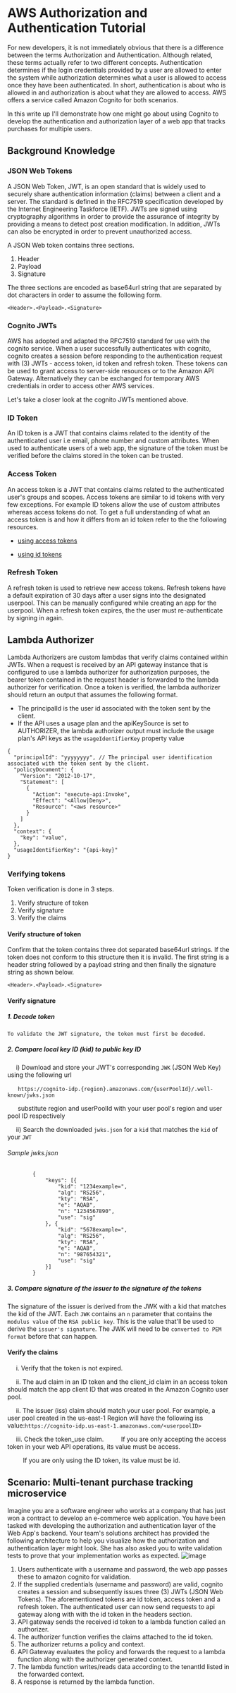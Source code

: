 # AWS Authorization and Authentication Tutorial

For new developers, it is not immediately obvious that there is a difference between the terms Authorization and Authentication. Although related, these terms actually refer to two different concepts. Authentication determines if the login credentials provided by a user are allowed to enter the system while authorization determines what a user is allowed to access once they have been authenticated. In short, authentication is about who is allowed in and authorization is about what they are allowed to access. AWS offers a service called Amazon Cognito for both scenarios.

In this write up I'll demonstrate how one might go about using Cognito to develop the authentication and authorization layer of a web app that tracks purchases for multiple users.

## Background Knowledge

### JSON Web Tokens

A JSON Web Token, JWT, is an open standard that is widely used to securely share authentication information (claims) between a client and a server. The standard is defined in the RFC7519 specification developed by the Internet Engineering Taskforce (IETF). JWTs are signed using cryptography algorithms in order to provide the assurance of integrity by providing a means to detect post creation modification. In addition, JWTs can also be encrypted in order to prevent unauthorized access.

A JSON Web token contains three sections.

1. Header
2. Payload
3. Signature

The three sections are encoded as base64url string that are separated by dot characters in order to assume the following form.

```
<Header>.<Payload>.<Signature>
```

### Cognito JWTs

AWS has adopted and adapted the RFC7519 standard for use with the cognito service.
When a user successfully authenticates with cognito, cognito creates a session before responding to the authentication request with (3) JWTs - access token, id token and refresh token.
These tokens can be used to grant access to server-side resources or to the Amazon API Gateway. Alternatively they can be exchanged for temporary AWS credentials in order to access other AWS services.

Let's take a closer look at the cognito JWTs mentioned above.

### ID Token

An ID token is a JWT that contains claims related to the identity of the authenticated user i.e email, phone number and custom attributes. When used to authenticate users of a web app, the signature of the token must be verified before the claims stored in the token can be trusted.

### Access Token

An access token is a JWT that contains claims related to the authenticated user's groups and scopes. Access tokens are similar to id tokens with very few exceptions. For example ID tokens allow the use of custom attributes whereas access tokens do not. To get a full understanding of what an access token is and how it differs from an id token refer to the the following resources.

- [using access tokens](https://docs.aws.amazon.com/cognito/latest/developerguide/amazon-cognito-user-pools-using-the-access-token.html)

- [using id tokens](https://docs.aws.amazon.com/cognito/latest/developerguide/amazon-cognito-user-pools-using-the-id-token.html)

### Refresh Token

A refresh token is used to retrieve new access tokens. Refresh tokens have a default expiration of 30 days after a user signs into the designated userpool. This can be manually configured while creating an app for the userpool. When a refresh token expires, the the user must re-authenticate by signing in again.

## Lambda Authorizer

Lambda Authorizers are custom lambdas that verify claims contained within JWTs. When a request is received by an API gateway instance that is configured to use a lambda authorizer for authorization purposes, the bearer token contained in the request header is forwarded to the lambda authorizer for verification. Once a token is verified, the lambda authorizer should return an output that assumes the following format.

- The principalId is the user id associated with the token sent by the client.
- If the API uses a usage plan and the apiKeySource is set to AUTHORIZER, the lambda authorizer output must include the usage plan's API keys as the `usageIdentifierKey` property value

```
{
  "principalId": "yyyyyyyy", // The principal user identification associated with the token sent by the client.
  "policyDocument": {
    "Version": "2012-10-17",
    "Statement": [
      {
        "Action": "execute-api:Invoke",
        "Effect": "<Allow|Deny>",
        "Resource": "<aws resource>"
      }
    ]
  },
  "context": {
    "key": "value",
  },
  "usageIdentifierKey": "{api-key}"
}
```

### Verifying tokens

Token verification is done in 3 steps.

1. Verify structure of token
2. Verify signature
3. Verify the claims

#### Verify structure of token

Confirm that the token contains three dot separated base64url strings. If the token does not conform to this structure then it is invalid.
The first string is a header string followed by a payload string and then finally the signature string as shown below.

```
<Header>.<Payload>.<Signature>
```

#### Verify signature

##### 1. Decode token

    To validate the JWT signature, the token must first be decoded.

##### 2. Compare local key ID (kid) to public key ID

&nbsp;&nbsp;&nbsp;&nbsp;
i) Download and store your JWT's corresponding `JWK` (JSON Web Key) using the following url

&nbsp;&nbsp;&nbsp;&nbsp;&nbsp;
`https://cognito-idp.{region}.amazonaws.com/{userPoolId}/.well-known/jwks.json`

&nbsp;&nbsp;&nbsp;&nbsp;&nbsp;
substitute region and userPoolId with your user pool's region and user pool ID respectively

&nbsp;&nbsp;&nbsp;&nbsp;
ii) Search the downloaded `jwks.json` for a `kid` that matches the `kid` of your `JWT`

###### Sample jwks.json

```
        {
            "keys": [{
                "kid": "1234example=",
                "alg": "RS256",
                "kty": "RSA",
                "e": "AQAB",
                "n": "1234567890",
                "use": "sig"
            }, {
                "kid": "5678example=",
                "alg": "RS256",
                "kty": "RSA",
                "e": "AQAB",
                "n": "987654321",
                "use": "sig"
            }]
        }
```

##### 3. Compare signature of the issuer to the signature of the tokens

The signature of the issuer is derived from the JWK with a kid that matches the kid of the JWT.
Each `JWK` contains an `n` parameter that contains the `modulus value` of the `RSA public key`.
This is the value that'll be used to derive the `issuer's signature`.
The JWK will need to be `converted to PEM format` before that can happen.

#### Verify the claims

&nbsp;&nbsp;&nbsp;&nbsp;
i. Verify that the token is not expired.

&nbsp;&nbsp;&nbsp;&nbsp;
ii. The aud claim in an ID token and the client_id claim in an access token should match the app client ID that was created in the Amazon Cognito user pool.

&nbsp;&nbsp;&nbsp;&nbsp;
ii. The issuer (iss) claim should match your user pool. For example, a user pool created in the us-east-1 Region will have the following iss value:`https://cognito-idp.us-east-1.amazonaws.com/<userpoolID>`

&nbsp;&nbsp;&nbsp;&nbsp;
iii. Check the token_use claim.
&nbsp;&nbsp;&nbsp;&nbsp;&nbsp;&nbsp;&nbsp;&nbsp;
If you are only accepting the access token in your web API operations, its value must be access.

&nbsp;&nbsp;&nbsp;&nbsp;&nbsp;&nbsp;&nbsp;&nbsp;
If you are only using the ID token, its value must be id.

## Scenario: Multi-tenant purchase tracking microservice

Imagine you are a software engineer who works at a company that has just won a contract to develop an e-commerce web application.
You have been tasked with developing the authorization and authentication layer of the Web App's backend.
Your team's solutions architect has provided the following architecture to help you visualize how the authorization and authentication layer might look.
She has also asked you to write validation tests to prove that your implementation works as expected.
![image](architecture.png)

1. Users authenticate with a username and password, the web app passes these to amazon cognito for validation.
2. If the supplied credentials (username and password) are valid, cognito creates a session and subsequently issues three (3) JWTs (JSON Web Tokens). The aforementioned tokens are id token, access token and a refresh token. The authenticated user can now send requests to api gateway along with with the id token in the headers section.
3. API gateway sends the received id token to a lambda function called an authorizer.
4. The authorizer function verifies the claims attached to the id token.
5. The authorizer returns a policy and context.
6. API Gateway evaluates the policy and forwards the request to a lambda function along with the authorizer generated context.
7. The lambda function writes/reads data according to the tenantId listed in the forwarded context.
8. A response is returned by the lambda function.
